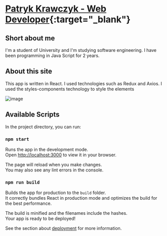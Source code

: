 # [Patryk Krawczyk - Web Developer](https://patryk0408.github.io/homepage-react/){:target="_blank"}

## Short about me

I'm a student of University and I'm studying software engineering. I have been programming in Java Script for 2 years.

## About this site

This app is written in React. I used technologies such as Redux and Axios.
I used the styles-components technology to style the elements

![image](https://github.com/Patryk0408/homepage-react/assets/121048154/072d3ffb-a0f4-42d5-965c-50a1e794f21a)

## Available Scripts

In the project directory, you can run:

### `npm start`

Runs the app in the development mode.\
Open [http://localhost:3000](http://localhost:3000) to view it in your browser.

The page will reload when you make changes.\
You may also see any lint errors in the console.

### `npm run build`

Builds the app for production to the `build` folder.\
It correctly bundles React in production mode and optimizes the build for the best performance.

The build is minified and the filenames include the hashes.\
Your app is ready to be deployed!

See the section about [deployment](https://facebook.github.io/create-react-app/docs/deployment) for more information.
